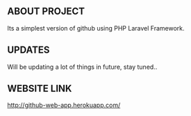 ## ABOUT PROJECT

Its a simplest version of github using PHP Laravel Framework.

## UPDATES

Will be updating a lot of things in future, stay tuned..

## WEBSITE LINK
http://github-web-app.herokuapp.com/
